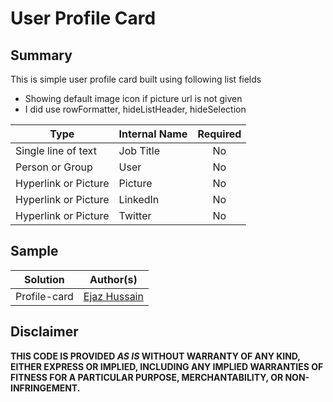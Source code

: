 # User Profile Card

## Summary
This is simple user profile card built using following list fields

- Showing default image icon if picture url is not given
- I did use rowFormatter, hideListHeader, hideSelection


|Type|Internal Name|Required|
|---|---|:---:|
|Single line of text|Job Title|No|
|Person or Group|User|No|
|Hyperlink or Picture|Picture|No|
|Hyperlink or Picture|LinkedIn|No|
|Hyperlink or Picture|Twitter|No|


## Sample

Solution|Author(s)
--------|---------
Profile-card | [Ejaz Hussain](https://twitter.com/ejazhussain_)

## Disclaimer
**THIS CODE IS PROVIDED *AS IS* WITHOUT WARRANTY OF ANY KIND, EITHER EXPRESS OR IMPLIED, INCLUDING ANY IMPLIED WARRANTIES OF FITNESS FOR A PARTICULAR PURPOSE, MERCHANTABILITY, OR NON-INFRINGEMENT.**
